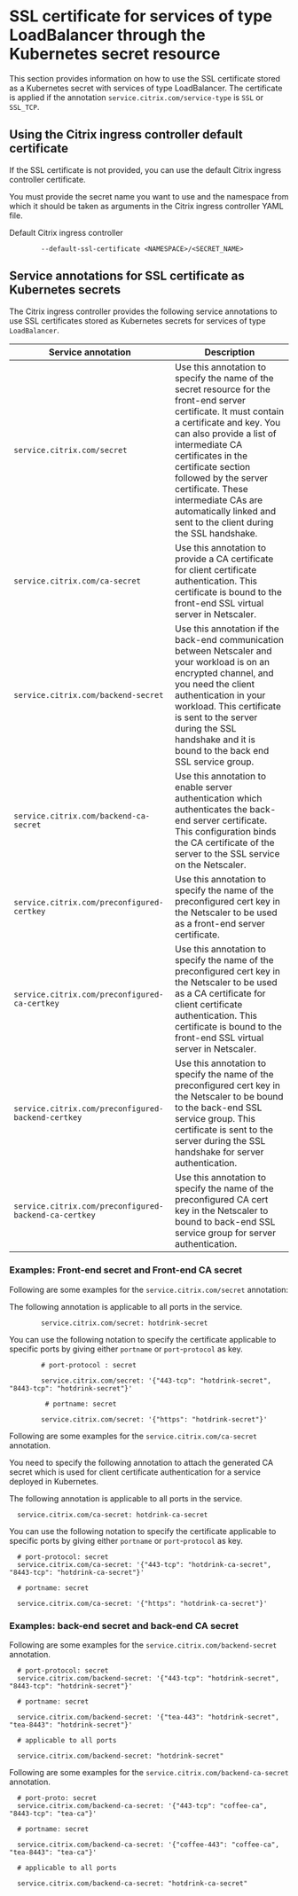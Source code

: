 # SSL certificate for services of type LoadBalancer through the Kubernetes secret resource

This section provides information on how to use the SSL certificate stored as
a Kubernetes secret with services of type LoadBalancer. The certificate is applied if the annotation `service.citrix.com/service-type` is `SSL` or `SSL_TCP`.

## Using the Citrix ingress controller default certificate

If the SSL certificate is not provided, you can use the default Citrix ingress controller certificate.

You must provide the secret name you want to use and the namespace from which it should be taken as arguments in the Citrix ingress controller YAML file.

Default Citrix ingress controller

            --default-ssl-certificate <NAMESPACE>/<SECRET_NAME> 

## Service annotations for SSL certificate as Kubernetes secrets

The Citrix ingress controller provides the following service annotations to use SSL certificates stored as Kubernetes secrets for services of type `LoadBalancer`.

| Service annotation | Description|
| ---------------- | ------------ |
| `service.citrix.com/secret` | Use this annotation to specify the name of the secret resource for the front-end server certificate. It must contain a certificate and key. You can also provide a list of intermediate CA certificates in the certificate section followed by the server certificate. These intermediate CAs are automatically linked and sent to the client during the SSL handshake.  |
| `service.citrix.com/ca-secret`| Use this annotation to provide a CA certificate for client certificate authentication.  This certificate is bound to the front-end SSL virtual server in Netscaler.|
| `service.citrix.com/backend-secret`| Use this annotation if the back-end communication between Netscaler and your workload is on an encrypted channel, and you need the client authentication in your workload. This certificate is sent to the server during the SSL handshake and it is bound to the back end SSL service group.|
| `service.citrix.com/backend-ca-secret`| Use this annotation to enable server authentication which authenticates the back-end server certificate. This configuration binds the CA certificate of the server to the SSL service on the Netscaler. |
| `service.citrix.com/preconfigured-certkey`| Use this annotation to specify the name of the preconfigured cert key in the Netscaler to be used as a front-end server certificate. |
|`service.citrix.com/preconfigured-ca-certkey`| Use this annotation to specify the name of the preconfigured cert key in the Netscaler to be used as a CA certificate for client certificate authentication. This certificate is bound to the front-end SSL virtual server in Netscaler. |
|`service.citrix.com/preconfigured-backend-certkey`| Use this annotation to specify the name of the preconfigured cert key in the Netscaler to be bound to the back-end SSL service group. This certificate is sent to the server during the SSL handshake for server authentication.|
|`service.citrix.com/preconfigured-backend-ca-certkey`| Use this annotation to specify the name of the preconfigured CA cert key in the Netscaler to bound to back-end SSL service group for server authentication.|


### Examples: Front-end secret and Front-end CA secret

Following are some examples for the `service.citrix.com/secret` annotation:

The following annotation is applicable to all ports in the service.

            service.citrix.com/secret: hotdrink-secret

You can use the following notation to specify the certificate applicable to specific ports by giving either `portname` or `port`-`protocol` as key.

            # port-protocol : secret

            service.citrix.com/secret: '{"443-tcp": "hotdrink-secret", "8443-tcp": "hotdrink-secret"}' 

             # portname: secret

            service.citrix.com/secret: '{"https": "hotdrink-secret"}' 


Following are some examples for the `service.citrix.com/ca-secret` annotation.

You need to specify the following annotation to attach the generated CA secret which is used for client certificate authentication for a service deployed in Kubernetes.

The following annotation is applicable to all ports in the service.


      service.citrix.com/ca-secret: hotdrink-ca-secret

You can use the following notation to specify the certificate applicable to specific ports by giving either `portname` or `port`-`protocol` as key.

      # port-protocol: secret
      service.citrix.com/ca-secret: '{"443-tcp": "hotdrink-ca-secret", "8443-tcp": "hotdrink-ca-secret"}'      

      # portname: secret

      service.citrix.com/ca-secret: '{"https": "hotdrink-ca-secret"}' 

### Examples: back-end secret and back-end CA secret

Following are some examples for the `service.citrix.com/backend-secret` annotation.


      # port-protocol: secret
      service.citrix.com/backend-secret: '{"443-tcp": "hotdrink-secret", "8443-tcp": "hotdrink-secret"}'      

      # portname: secret

      service.citrix.com/backend-secret: '{"tea-443": "hotdrink-secret", "tea-8443": "hotdrink-secret"}' 

      # applicable to all ports

      service.citrix.com/backend-secret: "hotdrink-secret"

Following are some examples for the `service.citrix.com/backend-ca-secret` annotation.

      # port-proto: secret
      service.citrix.com/backend-ca-secret: '{"443-tcp": "coffee-ca", "8443-tcp": "tea-ca"}'      

      # portname: secret

      service.citrix.com/backend-ca-secret: '{"coffee-443": "coffee-ca", "tea-8443": "tea-ca"}' 

      # applicable to all ports

      service.citrix.com/backend-ca-secret: "hotdrink-ca-secret"
